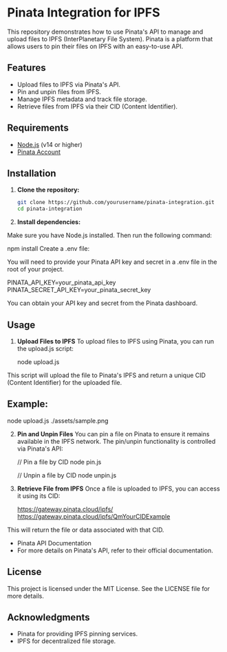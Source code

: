 # Pinata Integration for IPFS

This repository demonstrates how to use Pinata's API to manage and upload files to IPFS (InterPlanetary File System). Pinata is a platform that allows users to pin their files on IPFS with an easy-to-use API.

## Features

- Upload files to IPFS via Pinata's API.
- Pin and unpin files from IPFS.
- Manage IPFS metadata and track file storage.
- Retrieve files from IPFS via their CID (Content Identifier).

## Requirements

- [Node.js](https://nodejs.org/en/download/) (v14 or higher)
- [Pinata Account](https://pinata.cloud/)

## Installation

1. **Clone the repository:**

   ```bash
   git clone https://github.com/yourusername/pinata-integration.git
   cd pinata-integration

2. **Install dependencies:**

Make sure you have Node.js installed. Then run the following command:  
   
   npm install
   Create a .env file:

You will need to provide your Pinata API key and secret in a .env file in the root of your project.

   PINATA_API_KEY=your_pinata_api_key
   PINATA_SECRET_API_KEY=your_pinata_secret_key

You can obtain your API key and secret from the Pinata dashboard.

## Usage
1. **Upload Files to IPFS**
To upload files to IPFS using Pinata, you can run the upload.js script:

   node upload.js <path-to-file>

This script will upload the file to Pinata's IPFS and return a unique CID (Content Identifier) for the uploaded file.

## Example:

   node upload.js ./assets/sample.png

2. **Pin and Unpin Files**
You can pin a file on Pinata to ensure it remains available in the IPFS network. The pin/unpin functionality is controlled via Pinata's API:

   // Pin a file by CID
   node pin.js <cid>

   // Unpin a file by CID
   node unpin.js <cid>

3. **Retrieve File from IPFS**
Once a file is uploaded to IPFS, you can access it using its CID:

   https://gateway.pinata.cloud/ipfs/<cid>
   https://gateway.pinata.cloud/ipfs/QmYourCIDExample
   
This will return the file or data associated with that CID.

- Pinata API Documentation
- For more details on Pinata's API, refer to their official documentation.

## License
This project is licensed under the MIT License. See the LICENSE file for more details.

## Acknowledgments
- Pinata for providing IPFS pinning services.
- IPFS for decentralized file storage.

